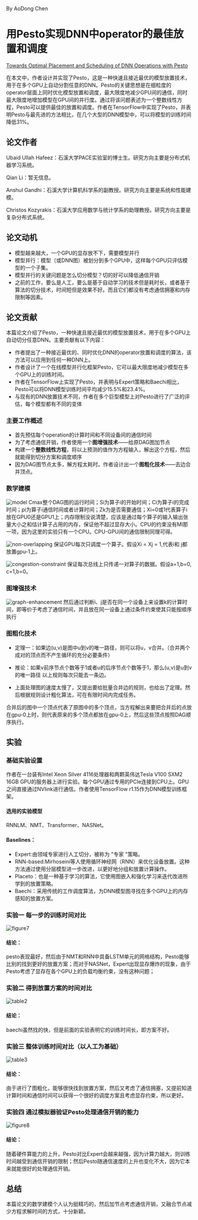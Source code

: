 By AoDong Chen
# 用Pesto实现DNN中operator的最佳放置和调度
[Towards Optimal Placement and Scheduling of DNN Operations with Pesto]([extension://oikmahiipjniocckomdccmplodldodja/pdf-viewer/web/viewer.html?file=https%3A%2F%2Fwww3.cs.stonybrook.edu%2F~anshul%2Fmiddleware21_pesto.pdf#=&zoom=180](https://dl.acm.org/doi/pdf/10.1145/3464298.3476132))

在本文中，作者设计并实现了Pesto，这是一种快速且接近最优的模型放置技术，用于在多个GPU上自动分割任意的DNN。Pesto的关键思想是在细粒度的operator层面上同时优化模型放置和调度，最大限度地减少GPU间的通信，同时最大限度地增加模型在GPU间的并行度。通过将该问题表述为一个整数线性方程，Pesto可以提供最佳的放置和调度。作者在TensorFlow中实现了Pesto，并表明Pesto与最先进的方法相比，在几个大型的DNN模型中，可以将模型的训练时间降低31%。  

## 论文作者
Ubaid Ullah Hafeez：石溪大学PACE实验室的博士生。研究方向主要是分布式机器学习系统。  

Qian Li：暂无信息。  

Anshul Gandhi：石溪大学计算机科学系的副教授。研究方向主要是系统和性能建模。  

Christos Kozyrakis：石溪大学应用数学与统计学系的助理教授。研究方向主要是复杂分布式系统。

## 论文动机
- 模型越来越大，一个GPU的显存放不下，需要模型并行
- 模型并行：模型（或DNN图）被划分到多个GPU中，这样每个GPU只评估模型的一个子集。
- 模型并行的关键问题是怎么切分模型？切的好可以降低通信开销
- 之前的工作，要么是人工，要么是基于自动学习的技术但是耗时长，或者基于算法的切分技术，时间短但是效果不好。而且它们都没有考虑通信拥塞和内存限制等因素。
 

## 论文贡献
本篇论文介绍了Pesto，一种快速且接近最优的模型放置技术，用于在多个GPU上自动切分任意DNN。主要贡献有以下内容：
- 作者提出了一种接近最优的、同时优化DNN的operator放置和调度的算法，该方法可以应用到任何一种DNN上。
- 作者设计了一个在线模型并行化框架Pesto，它可以最大限度地减少模型在多个GPU上的训练时间。
- 作者在TensorFlow上实现了Pesto，并表明与Expert策略和Baechi相比，Pesto可以将DNN模型训练时间平均减少15.5%和23.4%。 
- 与现有的DNN放置技术不同，作者在多个巨型模型上对Pesto进行了广泛的评估，每个模型都有不同的变体


### 主要工作概述
- 首先预估每个operation的计算时间和不同设备间的通信时间
- 为了考虑通信开销，作者使用一个**图增强技术**——给原DAG图加节点
- 构建一个**整数线性方程**，将以上预测的值作为方程输入，解出这个方程，然后就能得到切分方案和调度顺序
- 因为DAG图节点太多，解方程太耗时。作者设计出一个**图粗化技术**——去边合并顶点。


### 数学建模
![model](https://cdn.jsdelivr.net/gh/CAD2115/image-hosting@main/20220119/model.26ix1dswu4ps.webp)
Cmax整个DAG图的运行时间；Si为算子i的开始时间；Ci为算子i的完成时间；pi为算子i通信时间或者计算时间；Zk为是否需要通信；Xi=0或1代表算子i放在GPU0还是GPU1上；内存限制没说清楚，应该是通过每个算子的输入输出张量大小之和估计算子占用的内存，保证他不超过显存大小。CPU的约束没有Ml那一项，因为这里的实验只有一个CPU。CPU-GPU间的通信限制同理可得。

![non-overlapping](https://cdn.jsdelivr.net/gh/CAD2115/image-hosting@main/20220119/non-overlapping.43aw631k2us0.webp)
保证GPU每次只调度一个算子。假设Xi = Xj = 1,代表i和
j都放置gpu-1上。

![congestion-constraint](https://cdn.jsdelivr.net/gh/CAD2115/image-hosting@main/20220119/congestion-constraint.37gkq1dnf7g0.webp)
保证每次总线上只传递一对算子的数据。假设a=1,b=0,
c=1,b=0。

### 图增强技术
![graph-enhancement](https://cdn.jsdelivr.net/gh/CAD2115/image-hosting@main/20220119/graph-enhancement.7gbflr0vppg0.webp)
然后通过判断i、j是否在同一个设备上来设置k的计算时间，即等价于考虑了通信时间，并且放在同一设备上通过条件约束使其只能按顺序执行
   
### 图粗化技术
- 定理一：如果边(u,v)是图中u到v的唯一路径，则可以将u，v合并。（合并两个成对的顶点而不产生循环的充分必要条件）
- 推论：如果v前序节点个数等于1或者u的后序节点个数等于1，那么(u,v)是u到v的唯一路径
以上规则每次只能去一条边。

- 上面处理图的速度太慢了，又提出要给批量合并边的规则，也给出了定理。然后根据规则设计粗化算法，可在有限时间内完成任务。

合并后的图中一个顶点代表了原图中的多个顶点，当方程解出来要把合并后的点放在gpu-0上时，则代表原来的多个顶点都放在gpu-0上，然后这些顶点按照DAG顺序执行。


## 实验
### 基础实验设置
作者在一台装有Intel Xeon Silver 4116处理器和两颗英伟达Tesla V100 SXM2 16GB GPU的服务器上进行实验。每个GPU通过专用的PCIe连接到CPU上。GPU之间直接通过NVlink进行通信。作者使用TensorFlow r1.15作为DNN模型训练框架。

#### 选用的实验模型
RNNLM、NMT、Transformer、NASNet。

#### Baselines：
- Expert:由领域专家进行人工切分，被称为 "专家 "策略。
- RNN-based:Mirhoseini等人使用循环神经网（RNN）来优化设备放置。这种方法通过使用分层模型进一步改进，以更好地分组和放置计算操作。
- Placeto：也是一种基于学习的算法，它使用图嵌入和强化学习来迭代改进所学到的放置策略。
- Baechi：采用传统的工作调度算法，为DNN模型图寻找在多个GPU上的内存感知的放置方案。
### 实验一  每一步的训练时间对比
![figure7](https://cdn.jsdelivr.net/gh/CAD2115/image-hosting@main/20220119/figure7.16d81s7shvcw.webp)
#### 结论：
pesto表现最好，然后由于NMT和RNN中具备LSTM单元的网格结构，Pesto能够比别的找到更好的放置方案；而对于NASNet，Expert出现显存爆炸的现象，由于Pesto考虑了显存在各个GPU上的负载均衡约束，没有这种问题；

### 实验二 得到放置方案的时间对比
![table2](https://cdn.jsdelivr.net/gh/CAD2115/image-hosting@main/20220119/table2.1914lag17h8g.webp)
#### 结论：
baechi虽然找的快，但是前面的实验表明它的训练时间长，即方案不好。

### 实验三 整体训练时间对比（以人工为基础）
![table3](https://cdn.jsdelivr.net/gh/CAD2115/image-hosting@main/20220119/table3.4cq04omiijg0.webp)
#### 结论：
由于进行了图粗化，能够很快找到放置方案，然后又考虑了通信拥塞，又提前知道计算时间和通信时间可以获得一个很好的调度方案且考虑显存约束，所以更好。

### 实验四 通过模拟器验证Pesto处理通信开销的能力
![figure8](https://cdn.jsdelivr.net/gh/CAD2115/image-hosting@main/20220119/figure8.2s69ddu1cws0.webp)
#### 结论：
随着硬件算能力的上升，Pesto对比Expert会越来越强，因为计算力越大，则训练时间越受到通信开销的限制；然后Pesto随通信速度的上升也变化不大，因为它本来就能很好的处理通信开销。

## 总结
本篇论文的数学建模个人认为挺精巧的，然后加节点考虑通信开销，又融合节点减少方程求解时间的方式，十分新颖。
